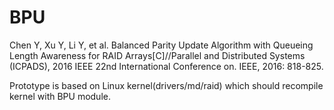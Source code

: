 # BPU

Chen Y, Xu Y, Li Y, et al. Balanced Parity Update Algorithm with Queueing Length Awareness for RAID Arrays[C]//Parallel and Distributed Systems (ICPADS), 2016 IEEE 22nd International Conference on. IEEE, 2016: 818-825.

Prototype is based on Linux kernel(drivers/md/raid) which should recompile kernel with BPU module.
